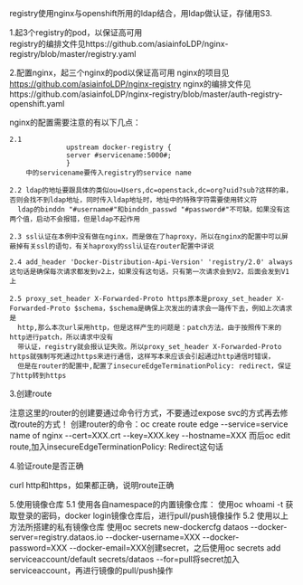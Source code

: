 registry使用nginx与openshift所用的ldap结合，用ldap做认证，存储用S3.

1.起3个registry的pod，以保证高可用  
  registry的编排文件见https://github.com/asiainfoLDP/nginx-registry/blob/master/registry.yaml

2.配置nginx，起三个nginx的pod以保证高可用
  nginx的项目见 https://github.com/asiainfoLDP/nginx-registry
  nginx的编排文件见https://github.com/asiainfoLDP/nginx-registry/blob/master/auth-registry-openshift.yaml

  nginx的配置需要注意的有以下几点：
    
    2.1 
				  upstream docker-registry {
				  server #servicename:5000#;
				  }
        中的servicename要传入registry的service name

    2.2 ldap的地址要跟具体的类似ou=Users,dc=openstack,dc=org?uid?sub?这样的串，否则会找不到ldap地址，同时传入ldap地址时，地址中的特殊字符需要使用转义符
      ldap的binddn "#username#"和binddn_passwd "#password#"不可缺，如果没有这两个值，启动不会报错，但是ldap不起作用

    2.3 ssl认证在本例中没有做在nginx，而是做在了haproxy，所以在nginx的配置中可以屏蔽掉有关ssl的语句，有关haproxy的ssl认证在router配置中详说

    2.4 add_header 'Docker-Distribution-Api-Version' 'registry/2.0' always这句话是确保每次请求都发到v2上，如果没有这句话，只有第一次请求会到V2，后面会发到V1上

    2.5 proxy_set_header X-Forwarded-Proto https原本是proxy_set_header X-Forwarded-Proto $schema，$schema是确保上次发出的请求会一路传下去，例如上次请求是
      http,那么本次url采用http，但是这样产生的问题是：patch方法，由于按照传下来的http进行patch，所以请求中没有
      带认证，registry就会报认证失败。所以proxy_set_header X-Forwarded-Proto https就强制写死通过https来进行通信，这样写本来应该会引起通过http通信时错误，
      但是在router的配置中,配置了insecureEdgeTerminationPolicy: redirect，保证了http转到https

3.创建route

注意这里的router的创建要通过命令行方式，不要通过expose svc的方式再去修改route的方式！
创建router的命令：oc create route edge --service=service name of nginx --cert=XXX.crt --key=XXX.key --hostname=XXX
而后oc edit route,加入insecureEdgeTerminationPolicy: Redirect这句话

4.验证route是否正确

curl http和https，如果都正确，说明route正确

5.使用镜像仓库
 5.1 使用各自namespace的内置镜像仓库：
     使用oc whoami -t 获取登录的密码，docker login镜像仓库后，进行pull/push镜像操作
 5.2 使用以上方法所搭建的私有镜像仓库
     使用oc secrets new-dockercfg dataos --docker-server=registry.dataos.io --docker-username=XXX --docker-password=XXX --docker-email=XXX创建secret，之后使用oc secrets add serviceaccount/default secrets/dataos --for=pull将secret加入serviceaccount，再进行镜像的pull/push操作
